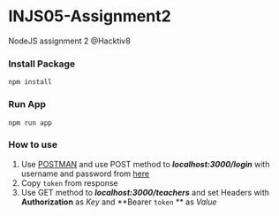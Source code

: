 # INJS05-Assignment2
NodeJS assignment 2 @Hacktiv8

### Install Package

```
npm install
```
### Run App

```
npm run app
```
### How to use
1. Use [POSTMAN](https://www.postman.com/) and use POST method to ***localhost:3000/login*** with username and password from [here](./data/users.json)
2. Copy ```token``` from response
3. Use GET method to ***localhost:3000/teachers*** and set Headers with **Authorization** as *Key* and **Bearer ```token``` ** as *Value*

